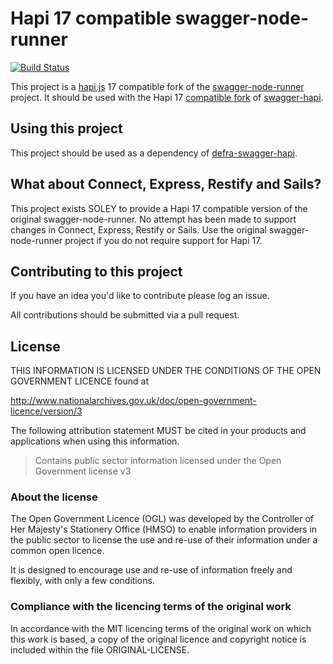 # Hapi 17 compatible swagger-node-runner

[![Build Status](https://travis-ci.com/pwadmore-ea/swagger-node-runner.svg?branch=feature/integrate-with-other-tools)](https://travis-ci.com/pwadmore-ea/swagger-node-runner)

This project is a [hapi.js](https://hapijs.com/) 17 compatible fork of the [swagger-node-runner](https://github.com/theganyo/swagger-node-runner) project. It should be used with the Hapi 17
[compatible fork](https://github.com/DEFRA/swagger-hapi) of [swagger-hapi](https://github.com/apigee-127/swagger-hapi).

## Using this project
This project should be used as a dependency of [defra-swagger-hapi](https://github.com/DEFRA/swagger-hapi).

## What about Connect, Express, Restify and Sails?
This project exists SOLEY to provide a Hapi 17 compatible version of the original swagger-node-runner. No attempt has been made to support changes in Connect, Express, Restify or Sails. Use the original swagger-node-runner project if you do not require support for Hapi 17.

## Contributing to this project

If you have an idea you'd like to contribute please log an issue.

All contributions should be submitted via a pull request.

## License

THIS INFORMATION IS LICENSED UNDER THE CONDITIONS OF THE OPEN GOVERNMENT LICENCE found at

<http://www.nationalarchives.gov.uk/doc/open-government-licence/version/3>

The following attribution statement MUST be cited in your products and applications when using this information.

>Contains public sector information licensed under the Open Government license v3

### About the license

The Open Government Licence (OGL) was developed by the Controller of Her Majesty's Stationery Office (HMSO) to enable information providers in the public sector to license the use and re-use of their information under a common open licence.

It is designed to encourage use and re-use of information freely and flexibly, with only a few conditions.

### Compliance with the licencing terms of the original work

In accordance with the MIT licencing terms of the original work on which this work is based,
a copy of the original licence and copyright notice is included within the file ORIGINAL-LICENSE.
